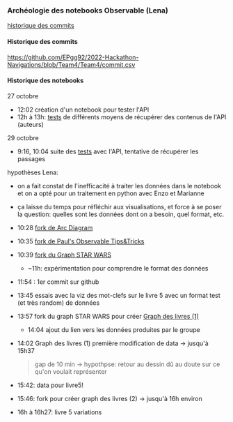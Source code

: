 
### Archéologie des notebooks Observable (Lena)

[historique des commits](https://github.com/EPgg92/2022-Hackathon-Navigations/blob/Team4/Team4/commit.csv)

#### Historique des commits

<https://github.com/EPgg92/2022-Hackathon-Navigations/blob/Team4/Team4/commit.csv>

#### Historique des notebooks

27 octobre

- 12:02  création d'un notebook pour tester l'API
- 12h à 13h: [tests](https://observablehq.com/d/7de89004c95e1067@76?collection=@lenamk/hackathon-navigations) de différents moyens de récupérer des contenus de l'API (auteurs)

29 octobre

- 9:16, 10:04 suite des [tests](https://observablehq.com/d/7de89004c95e1067@76?collection=@lenamk/hackathon-navigations) avec l'API, tentative de récupérer les passages

hypothèses Lena:

- on a fait constat de l'inefficacité à traiter les données dans le notebook et on a opté pour un traitement en python avec Enzo et Marianne

- ça laisse du temps pour réfléchir aux visualisations, et force à se poser la question: quelles sont les données dont on a besoin, quel format, etc.

- 10:28 [fork de Arc Diagram](https://observablehq.com/d/82b5ad461a19ff28@38?collection=@lenamk/hackathon-navigations)

- 10:35 [fork de Paul's Observable Tips&Tricks](https://observablehq.com/d/a24368583ec29336@421?collection=@lenamk/hackathon-navigations)

- 10:39 [fork du Graph STAR WARS](https://observablehq.com/d/9b6f8db3472d31ba?collection=@lenamk/hackathon-navigations)
  - ~11h: expérimentation pour comprendre le format des données

- 11:54 : 1er commit sur github

- 13:45 essais avec la viz des mot-clefs sur le livre 5 avec un format test (et très random) de données

- 13:57 fork du graph STAR WARS pour créer [Graph des livres (1)](https://observablehq.com/d/04bf8f802c358028?collection=@lenamk/hackathon-navigations)

  - 14:04 ajout du lien vers les données produites par le groupe

- 14:02 Graph des livres (1) première modification de data → jusqu'à 15h37 

  > gap de 10 min → hypothpse: retour au dessin dû au doute sur ce qu'on voulait représenter

- 15:42: data pour livre5!

- 15:46: fork pour créer graph des livres (2) → jusqu'à 16h environ

- 16h à 16h27: livre 5 variations

